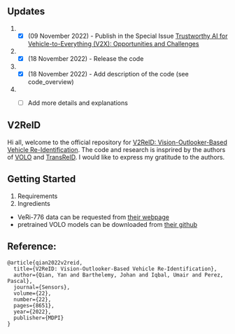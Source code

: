 ## Updates

1. - [x]  (09 November 2022) - Publish in the Special Issue [Trustworthy AI for Vehicle-to-Everything (V2X): Opportunities and Challenges](https://www.mdpi.com/journal/sensors/special_issues/Trustworthy_AI_V2X)
2. - [x]  (18 November 2022) - Release the code
3. - [x]  (18 November 2022) - Add description of the code (see code_overview)
4. - [ ] Add more details and explanations 


## V2ReID
Hi all, welcome to the official repository for [V2ReID: Vision-Outlooker-Based Vehicle Re-Identification](https://www.mdpi.com/1424-8220/22/22/8651). The code and research is insprired by the authors of [VOLO](https://github.com/sail-sg/volo) and [TransReID](https://github.com/damo-cv/TransReID). I would like to express my gratitude to the authors.


## Getting Started
1. Requirements 
2. Ingredients
  - VeRi-776 data can be requested from [their webpage](https://vehiclereid.github.io/VeRi/)
  - pretrained VOLO models can be downloaded from [their github](https://github.com/sail-sg/volo)
  


## Reference:
```
@article{qian2022v2reid,
  title={V2ReID: Vision-Outlooker-Based Vehicle Re-Identification},
  author={Qian, Yan and Barthelemy, Johan and Iqbal, Umair and Perez, Pascal},
  journal={Sensors},
  volume={22},
  number={22},
  pages={8651},
  year={2022},
  publisher={MDPI}
}
```
